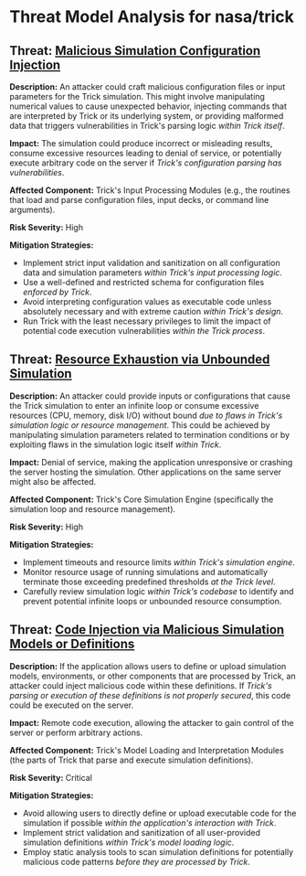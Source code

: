 # Threat Model Analysis for nasa/trick

## Threat: [Malicious Simulation Configuration Injection](./threats/malicious_simulation_configuration_injection.md)

**Description:** An attacker could craft malicious configuration files or input parameters for the Trick simulation. This might involve manipulating numerical values to cause unexpected behavior, injecting commands that are interpreted by Trick or its underlying system, or providing malformed data that triggers vulnerabilities in Trick's parsing logic *within Trick itself*.

**Impact:** The simulation could produce incorrect or misleading results, consume excessive resources leading to denial of service, or potentially execute arbitrary code on the server if *Trick's configuration parsing has vulnerabilities*.

**Affected Component:** Trick's Input Processing Modules (e.g., the routines that load and parse configuration files, input decks, or command line arguments).

**Risk Severity:** High

**Mitigation Strategies:**
* Implement strict input validation and sanitization on all configuration data and simulation parameters *within Trick's input processing logic*.
* Use a well-defined and restricted schema for configuration files *enforced by Trick*.
* Avoid interpreting configuration values as executable code unless absolutely necessary and with extreme caution *within Trick's design*.
* Run Trick with the least necessary privileges to limit the impact of potential code execution vulnerabilities *within the Trick process*.

## Threat: [Resource Exhaustion via Unbounded Simulation](./threats/resource_exhaustion_via_unbounded_simulation.md)

**Description:** An attacker could provide inputs or configurations that cause the Trick simulation to enter an infinite loop or consume excessive resources (CPU, memory, disk I/O) without bound *due to flaws in Trick's simulation logic or resource management*. This could be achieved by manipulating simulation parameters related to termination conditions or by exploiting flaws in the simulation logic itself *within Trick*.

**Impact:** Denial of service, making the application unresponsive or crashing the server hosting the simulation. Other applications on the same server might also be affected.

**Affected Component:** Trick's Core Simulation Engine (specifically the simulation loop and resource management).

**Risk Severity:** High

**Mitigation Strategies:**
* Implement timeouts and resource limits *within Trick's simulation engine*.
* Monitor resource usage of running simulations and automatically terminate those exceeding predefined thresholds *at the Trick level*.
* Carefully review simulation logic *within Trick's codebase* to identify and prevent potential infinite loops or unbounded resource consumption.

## Threat: [Code Injection via Malicious Simulation Models or Definitions](./threats/code_injection_via_malicious_simulation_models_or_definitions.md)

**Description:** If the application allows users to define or upload simulation models, environments, or other components that are processed by Trick, an attacker could inject malicious code within these definitions. If *Trick's parsing or execution of these definitions is not properly secured*, this code could be executed on the server.

**Impact:** Remote code execution, allowing the attacker to gain control of the server or perform arbitrary actions.

**Affected Component:** Trick's Model Loading and Interpretation Modules (the parts of Trick that parse and execute simulation definitions).

**Risk Severity:** Critical

**Mitigation Strategies:**
* Avoid allowing users to directly define or upload executable code for the simulation if possible *within the application's interaction with Trick*.
* Implement strict validation and sanitization of all user-provided simulation definitions *within Trick's model loading logic*.
* Employ static analysis tools to scan simulation definitions for potentially malicious code patterns *before they are processed by Trick*.

